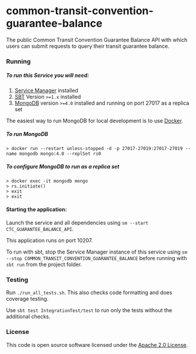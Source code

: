 
# common-transit-convention-guarantee-balance

The public Common Transit Convention Guarantee Balance API with which users can submit requests to query their transit guarantee balance.

### Running

##### To run this Service you will need:

1) [Service Manager](https://github.com/hmrc/service-manager) installed
2) [SBT](https://www.scala-sbt.org) Version `>=1.x` installed
3) [MongoDB](https://www.mongodb.com/) version `>=4.0` installed and running on port 27017 as a replica set

The easiest way to run MongoDB for local development is to use [Docker](https://docs.docker.com/get-docker/).

##### To run MongoDB

```
> docker run --restart unless-stopped -d -p 27017-27019:27017-27019 --name mongodb mongo:4.0 --replSet rs0
```

##### To configure MongoDB to run as a replica set

```
> docker exec -it mongodb mongo
> rs.initiate()
> exit
> exit
```

#### Starting the application:

Launch the service and all dependencies using `sm --start CTC_GUARANTEE_BALANCE_API`.

This application runs on port 10207.

To run with sbt, stop the Service Manager instance of this service using `sm --stop COMMON_TRANSIT_CONVENTION_GUARANTEE_BALANCE` before running with `sbt run` from the project folder.

### Testing

Run `./run_all_tests.sh`. This also checks code formatting and does coverage testing.

Use `sbt test IntegrationTest/test` to run only the tests without the additional checks.

### License

This code is open source software licensed under the [Apache 2.0 License]("http://www.apache.org/licenses/LICENSE-2.0.html").
